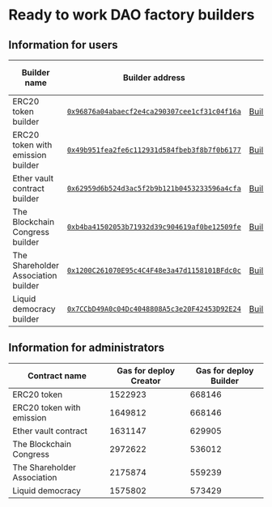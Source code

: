 # Ready to work DAO factory builders

## Information for users

Builder name | Builder address  | Builder abi   | Abi for created contract | Gas for use | Service fee
-------------|------------------|---------------|--------------------------|-------------|-------------
ERC20 token builder | [`0x96876a04abaecf2e4ca290307cee1cf31c04f16a`](https://etherscan.io/address/0x96876a04abaecf2e4ca290307cee1cf31c04f16a) |  [BuilderToken.json](https://raw.githubusercontent.com/airalab/core/master/abi/builder/BuilderToken.json) | [Token.json](https://raw.githubusercontent.com/airalab/core/master/abi/modules/Token.json) | - | 0.1 Ether
ERC20 token with emission builder |  [`0x49b951fea2fe6c112931d584fbeb3f8b7f0b6177`](https://etherscan.io/address/0x49b951fea2fe6c112931d584fbeb3f8b7f0b6177) | [BuilderTokenEmission.json](https://raw.githubusercontent.com/airalab/core/master/abi/builder/BuilderTokenEmission.json) | [TokenEmission.json](https://raw.githubusercontent.com/airalab/core/master/abi/modules/TokenEmission.json) | - | 0.1 Ether
Ether vault contract builder |   [`0x62959d6b524d3ac5f2b9b121b0453233596a4cfa`](https://etherscan.io/address/0x62959d6b524d3ac5f2b9b121b0453233596a4cfa) |  [BuilderTokenEther.json](https://raw.githubusercontent.com/airalab/core/master/abi/builder/BuilderTokenEther.json) | [TokenEther.json](https://raw.githubusercontent.com/airalab/core/master/abi/modules/TokenEther.json) | - | 0.1 Ether
The Blockchain Congress builder | [`0xb4ba41502053b71932d39c904619af0be12509fe`](https://etherscan.io/address/0xb4ba41502053b71932d39c904619af0be12509fe) |  [BuilderCongress.json](https://raw.githubusercontent.com/airalab/core/master/abi/builder/BuilderCongress.json) | [Congress.json](https://raw.githubusercontent.com/airalab/core/master/abi/modules/Congress.json) | - | 0.1 Ether
The Shareholder Association builder |  [`0x1200C261070E95c4C4F48e3a47d1158101BFdc0c`](https://etherscan.io/address/0x1200C261070E95c4C4F48e3a47d1158101BFdc0c) |  [BuilderAssociation.json](https://raw.githubusercontent.com/airalab/core/master/abi/builder/BuilderAssociation.json) | [Association.json](https://raw.githubusercontent.com/airalab/core/master/abi/modules/Association.json) | - | 0.1 Ether
Liquid democracy builder |   [`0x7CCbD49A0c04Dc4048808A5c3e20F42453D92E24`](https://etherscan.io/address/0x7CCbD49A0c04Dc4048808A5c3e20F42453D92E24) |  [BuilderLiquidDemocracy.json](https://raw.githubusercontent.com/airalab/core/master/abi/builder/BuilderLiquidDemocracy.json) | [LiquidDemocracy.json](https://raw.githubusercontent.com/airalab/core/master/abi/modules/LiquidDemocracy.json) | - | 0.1 Ether

## Information for administrators

Contract name               | Gas for deploy Creator | Gas for deploy Builder
----------------------------|-----------------|----------------
ERC20 token                 | 1522923         | 668146
ERC20 token with emission   | 1649812         | 668146
Ether vault contract        | 1631147         | 629905
The Blockchain Congress     | 2972622         | 536012
The Shareholder Association | 2175874         | 559239
Liquid democracy            | 1575802         | 573429
